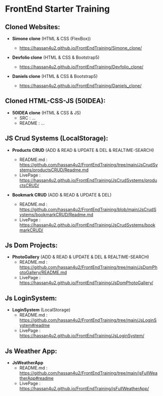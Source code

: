 # **FrontEnd Starter Training**

## **Cloned Websites:**
   - **Simone clone** (HTML & CSS (FlexBox))
     - https://hassan4u2.github.io/FrontEndTraining/Simone_clone/

   - **Devfolio clone** (HTML & CSS & Bootstrap5)
     - https://hassan4u2.github.io/FrontEndTraining/Devfolio_clone/

   - **Daniels clone** (HTML & CSS & Bootstrap5)
     - https://hassan4u2.github.io/FrontEndTraining/Daniels_clone/
     
     
## **Cloned HTML-CSS-JS (50IDEA):**
  - **50IDEA clone** (HTML & CSS & JS)
      - SRC : ...
     - README : ...


## **JS Crud Systems (LocalStorage):**

   - **Products CRUD** (ADD & READ & UPDATE & DEL & REALTIME-SEARCH)
     - README.md : https://github.com/hassan4u2/FrontEndTraining/tree/main/JsCrudSystems/productsCRUD/Readme.md
     - LivePage : https://hassan4u2.github.io/FrontEndTraining/JsCrudSystems/productsCRUD/

   - **Bookmark CRUD** (ADD & READ & UPDATE & DEL)
     - README.md : https://github.com/hassan4u2/FrontEndTraining/blob/main/JsCrudSystems/bookmarkCRUD/Readme.md
     - LivePage : https://hassan4u2.github.io/FrontEndTraining/JsCrudSystems/bookmarkCRUD/

## **Js Dom Projects:**
   - **PhotoGallery** (ADD & READ & UPDATE & DEL & REALTIME-SEARCH)
     - README.md : https://github.com/hassan4u2/FrontEndTraining/tree/main/JsDomPhotoGallery/README.md
     - LivePage : https://hassan4u2.github.io/FrontEndTraining/JsDomPhotoGallery/


## **Js LoginSystem:**
   - **LoginSystem** (LocalStorage)
     - README.md : https://github.com/hassan4u2/FrontEndTraining/tree/main/JsLoginSystem#readme
     - LivePage : https://hassan4u2.github.io/FrontEndTraining/JsLoginSystem/

## **Js Weather App:**
   - **JsWeatherApp** 
     - README.md : https://github.com/hassan4u2/FrontEndTraining/tree/main/jsFullWeatherApp#readme
     - LivePage : https://hassan4u2.github.io/FrontEndTraining/jsFullWeatherApp/
